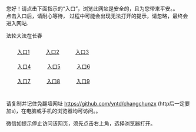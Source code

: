 您好！请点击下面指示的“入口”，浏览此网站是安全的，且为您带来平安。。 <br/>
点击入口后，请耐心等待， 过程中可能会出现无法打开的提示，请忽略，最终会进入网站. </br>

法轮大法在长春<br/>
<div style="padding:10px"><a style="margin:20px" target="_blank" href="https://d3ivof0a0x4qtr.cloudfront.net/2Qpsp?edbhff" id="ccLink1" rel="nofollow">入口1</a> <a target="_blank" style="margin:20px" href="https://d1n4v8qql4dad1.cloudfront.net/2Qpsp?gfwvymz" id="ccLink2" rel="nofollow">入口2</a> <a style="margin:20px" target="_blank" href="https://ddjd4dt9wd76h.cloudfront.net/2Qpsp?ctniwbd" id="ccLink3" rel="nofollow">入口3</a></div>

<div style="padding:10px" ><a style="margin:20px" target="_blank" href="https://d3ivof0a0x4qtr.cloudfront.net/2Qpsp?edbhff" id="ccLink4" rel="nofollow">入口4</a> <a style="margin:20px" href="https://d1n4v8qql4dad1.cloudfront.net/2Qpsp?gfwvymz" target="_blank" id="ccLink5" rel="nofollow">入口5</a> <a style="margin:20px" href="https://ddjd4dt9wd76h.cloudfront.net/2Qpsp?ctniwbd" target="_blank" id="ccLink6" rel="nofollow">入口6</a></div>

<div style="padding:10px"><a style="margin:20px" target="_blank" href="https://d3ivof0a0x4qtr.cloudfront.net/2Qpsp?edbhff" id="ccLink7" rel="nofollow">入口7</a> <a style="margin:20px" href="https://d1n4v8qql4dad1.cloudfront.net/2Qpsp?gfwvymz" target="_blank" id="ccLink8" rel="nofollow">入口8</a> <a style="margin:20px" target="_blank" href="https://ddjd4dt9wd76h.cloudfront.net/2Qpsp?ctniwbd" id="ccLink9" rel="nofollow">入口9</a></div>

<br/>



请复制并记住免翻墙网址 https://github.com/yntd/changchunzx (http后一定要加s)，在电脑或手机的浏览器均可访问。。<br/>

微信如提示停止访问该网页，须先点击右上角，选择浏览器打开。
